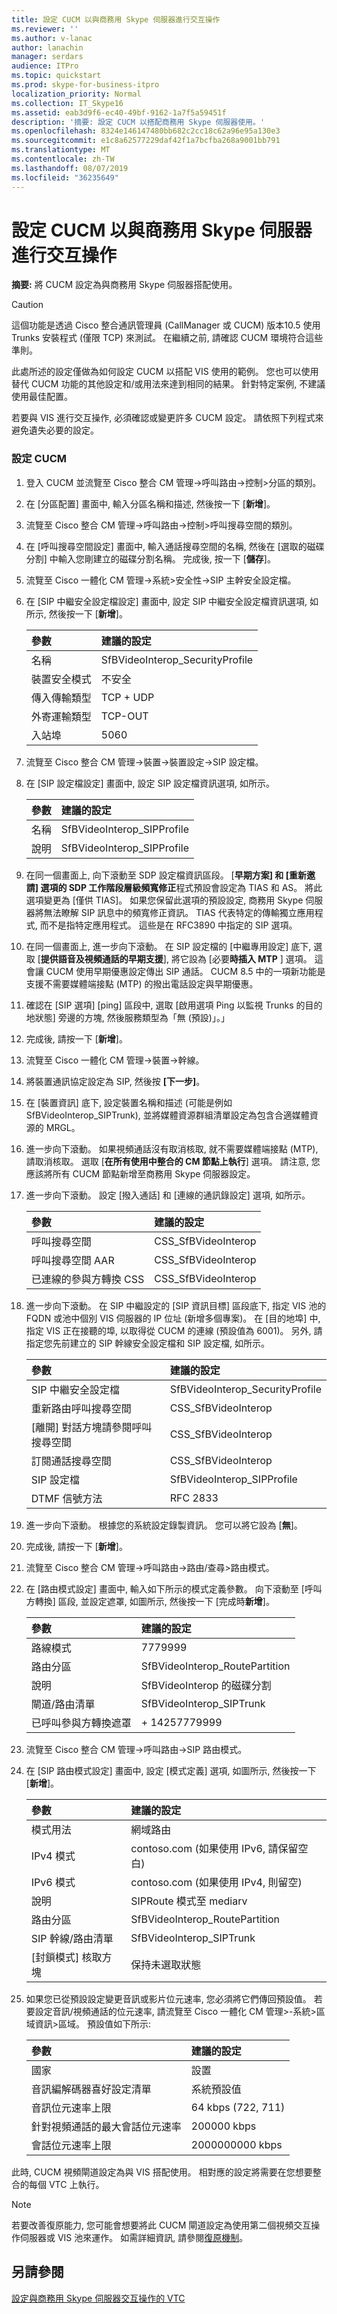 ```yaml
---
title: 設定 CUCM 以與商務用 Skype 伺服器進行交互操作
ms.reviewer: ''
ms.author: v-lanac
author: lanachin
manager: serdars
audience: ITPro
ms.topic: quickstart
ms.prod: skype-for-business-itpro
localization_priority: Normal
ms.collection: IT_Skype16
ms.assetid: eab3d9f6-ec40-49bf-9162-1a7f5a59451f
description: '摘要: 設定 CUCM 以搭配商務用 Skype 伺服器使用。'
ms.openlocfilehash: 8324e146147480bb682c2cc18c62a96e95a130e3
ms.sourcegitcommit: e1c8a62577229daf42f1a7bcfba268a9001bb791
ms.translationtype: MT
ms.contentlocale: zh-TW
ms.lasthandoff: 08/07/2019
ms.locfileid: "36235649"
---
```

# <a name="configure-cucm-for-interoperation-with-skype-for-business-server"></a>設定 CUCM 以與商務用 Skype 伺服器進行交互操作
 
**摘要:** 將 CUCM 設定為與商務用 Skype 伺服器搭配使用。
  
> [!CAUTION]
> 這個功能是透過 Cisco 整合通訊管理員 (CallManager 或 CUCM) 版本10.5 使用 Trunks 安裝程式 (僅限 TCP) 來測試。 在繼續之前, 請確認 CUCM 環境符合這些準則。 
  
此處所述的設定僅做為如何設定 CUCM 以搭配 VIS 使用的範例。 您也可以使用替代 CUCM 功能的其他設定和/或用法來達到相同的結果。 針對特定案例, 不建議使用最佳配置。
  
若要與 VIS 進行交互操作, 必須確認或變更許多 CUCM 設定。 請依照下列程式來避免遺失必要的設定。
  
### <a name="configure-the-cucm"></a>設定 CUCM

1. 登入 CUCM 並流覽至 Cisco 整合 CM 管理-\>呼叫路由-\>控制\>分區的類別。
    
2. 在 [分區配置] 畫面中, 輸入分區名稱和描述, 然後按一下 [**新增**]。
    
3. 流覽至 Cisco 整合 CM 管理-\>呼叫路由-\>控制\>呼叫搜尋空間的類別。
    
4. 在 [呼叫搜尋空間設定] 畫面中, 輸入通話搜尋空間的名稱, 然後在 [選取的磁碟分割] 中輸入您剛建立的磁碟分割名稱。 完成後, 按一下 [**儲存**]。
    
5. 流覽至 Cisco 一體化 CM 管理-\>系統\>安全性-\>SIP 主幹安全設定檔。
    
6. 在 [SIP 中繼安全設定檔設定] 畫面中, 設定 SIP 中繼安全設定檔資訊選項, 如所示, 然後按一下 [**新增**]。
    
   |**參數**|**建議的設定**|
   |:-----|:-----|
   |名稱  <br/> |SfBVideoInterop_SecurityProfile  <br/> |
   |裝置安全模式  <br/> |不安全  <br/> |
   |傳入傳輸類型  <br/> |TCP + UDP  <br/> |
   |外寄運輸類型  <br/> |TCP-OUT  <br/> |
   |入站埠  <br/> |5060  <br/> |
   
7. 流覽至 Cisco 整合 CM 管理-\>裝置-\>裝置設定-\>SIP 設定檔。
    
8. 在 [SIP 設定檔設定] 畫面中, 設定 SIP 設定檔資訊選項, 如所示。 
    
   |**參數**|**建議的設定**|
   |:-----|:-----|
   |名稱  <br/> |SfBVideoInterop_SIPProfile  <br/> |
   |說明  <br/> |SfBVideoInterop_SIPProfile  <br/> |
   
9. 在同一個畫面上, 向下滾動至 SDP 設定檔資訊區段。 [**早期方案] 和 [重新邀請] 選項的 SDP 工作階段層級頻寬修正**程式預設會設定為 TIAS 和 AS。 將此選項變更為 [僅供 TIAS]。 如果您保留此選項的預設設定, 商務用 Skype 伺服器將無法瞭解 SIP 訊息中的頻寬修正資訊。 TIAS 代表特定的傳輸獨立應用程式, 而不是指特定應用程式。 這些是在 RFC3890 中指定的 SIP 選項。
    
10. 在同一個畫面上, 進一步向下滾動。 在 SIP 設定檔的 [中繼專用設定] 底下, 選取 [**提供語音及視頻通話的早期支援**], 將它設為 [必要**時插入 MTP** ] 選項。 這會讓 CUCM 使用早期優惠設定傳出 SIP 通話。 CUCM 8.5 中的一項新功能是支援不需要媒體端接點 (MTP) 的撥出電話設定與早期優惠。
    
11. 確認在 [SIP 選項] [ping] 區段中, 選取 [啟用選項 Ping 以監視 Trunks 的目的地狀態] 旁邊的方塊, 然後服務類型為「無 (預設)」。」
    
12. 完成後, 請按一下 [**新增**]。
    
13. 流覽至 Cisco 一體化 CM 管理-\>裝置-\>幹線。 
    
14. 將裝置通訊協定設定為 SIP, 然後按 **[下一步]**。
    
15. 在 [裝置資訊] 底下, 設定裝置名稱和描述 (可能是例如 SfBVideoInterop_SIPTrunk), 並將媒體資源群組清單設定為包含合適媒體資源的 MRGL。 
    
16. 進一步向下滾動。 如果視頻通話沒有取消核取, 就不需要媒體端接點 (MTP), 請取消核取。 選取 [**在所有使用中整合的 CM 節點上執行**] 選項。 請注意, 您應該將所有 CUCM 節點新增至商務用 Skype 伺服器設定。
    
17. 進一步向下滾動。 設定 [撥入通話] 和 [連線的通訊錄設定] 選項, 如所示。
    
    |**參數**|**建議的設定**|
    |:-----|:-----|
    |呼叫搜尋空間  <br/> |CSS_SfBVideoInterop  <br/> |
    |呼叫搜尋空間 AAR  <br/> |CSS_SfBVideoInterop  <br/> |
    |已連線的參與方轉換 CSS  <br/> |CSS_SfBVideoInterop  <br/> |
   
18. 進一步向下滾動。 在 SIP 中繼設定的 [SIP 資訊目標] 區段底下, 指定 VIS 池的 FQDN 或池中個別 VIS 伺服器的 IP 位址 (新增多個專案)。 在 [目的地埠] 中, 指定 VIS 正在接聽的埠, 以取得從 CUCM 的連線 (預設值為 6001)。 另外, 請指定您先前建立的 SIP 幹線安全設定檔和 SIP 設定檔, 如所示。
    
    |**參數**|**建議的設定**|
    |:-----|:-----|
    |SIP 中繼安全設定檔  <br/> |SfBVideoInterop_SecurityProfile  <br/> |
    |重新路由呼叫搜尋空間  <br/> |CSS_SfBVideoInterop  <br/> |
    |[離開] 對話方塊請參閱呼叫搜尋空間  <br/> |CSS_SfBVideoInterop  <br/> |
    |訂閱通話搜尋空間  <br/> |CSS_SfBVideoInterop  <br/> |
    |SIP 設定檔  <br/> |SfBVideoInterop_SIPProfile  <br/> |
    |DTMF 信號方法  <br/> |RFC 2833  <br/> |
   
19.  進一步向下滾動。 根據您的系統設定錄製資訊。 您可以將它設為 [**無**]。 
    
20. 完成後, 請按一下 [**新增**]。
    
21. 流覽至 Cisco 整合 CM 管理-\>呼叫路由-\>路由/查尋\>路由模式。
    
22. 在 [路由模式設定] 畫面中, 輸入如下所示的模式定義參數。 向下滾動至 [呼叫方轉換] 區段, 並設定遮罩, 如圖所示, 然後按一下 [完成時**新增**]。
    
    |**參數**|**建議的設定**|
    |:-----|:-----|
    |路線模式  <br/> |7779999  <br/> |
    |路由分區  <br/> |SfBVideoInterop_RoutePartition  <br/> |
    |說明  <br/> |SfBVideoInterop 的磁碟分割  <br/> |
    |閘道/路由清單  <br/> |SfBVideoInterop_SIPTrunk  <br/> |
    |已呼叫參與方轉換遮罩  <br/> |+ 14257779999  <br/> |
   
23. 流覽至 Cisco 整合 CM 管理-\>呼叫路由-\>SIP 路由模式。
    
24. 在 [SIP 路由模式設定] 畫面中, 設定 [模式定義] 選項, 如圖所示, 然後按一下 [**新增**]。
    
    |**參數**|**建議的設定**|
    |:-----|:-----|
    | 模式用法 <br/> |網域路由  <br/> |
    |IPv4 模式  <br/> |contoso.com (如果使用 IPv6, 請保留空白)  <br/> |
    |IPv6 模式  <br/> |contoso.com (如果使用 IPv4, 則留空)  <br/> |
    |說明  <br/> |SIPRoute 模式至 mediarv  <br/> |
    |路由分區  <br/> |SfBVideoInterop_RoutePartition  <br/> |
    |SIP 幹線/路由清單  <br/> |SfBVideoInterop_SIPTrunk  <br/> |
    |[封鎖模式] 核取方塊  <br/> |保持未選取狀態  <br/> |
   
25. 如果您已從預設設定變更音訊或影片位元速率, 您必須將它們傳回預設值。 若要設定音訊/視頻通話的位元速率, 請流覽至 Cisco 一體化 CM 管理\>-系統\>區域資訊\>區域。 預設值如下所示:
    
    |**參數**|**建議的設定**|
    |:-----|:-----|
    |國家  <br/> |設置  <br/> |
    |音訊編解碼器喜好設定清單  <br/> |系統預設值  <br/> |
    |音訊位元速率上限  <br/> |64 kbps (722, 711)  <br/> |
    |針對視頻通話的最大會話位元速率  <br/> |200000 kbps  <br/> |
    |會話位元速率上限  <br/> |2000000000 kbps  <br/> |
   
此時, CUCM 視頻閘道設定為與 VIS 搭配使用。 相對應的設定將需要在您想要整合的每個 VTC 上執行。
> [!NOTE]
> 若要改善復原能力, 您可能會想要將此 CUCM 閘道設定為使用第二個視頻交互操作伺服器或 VIS 池來運作。 如需詳細資訊, 請參閱[復原機制](../../plan-your-deployment/video-interop-server.md#resiliency)。
  
## <a name="see-also"></a>另請參閱

[設定與商務用 Skype 伺服器交互操作的 VTC](configure-a-vtc-for-interoperation.md)

